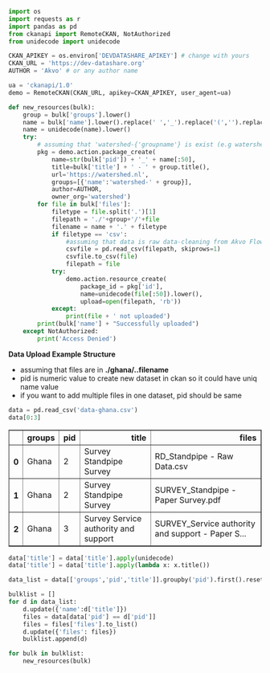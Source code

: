 

```python
import os
import requests as r
import pandas as pd
from ckanapi import RemoteCKAN, NotAuthorized
from unidecode import unidecode
```


```python
CKAN_APIKEY = os.environ['DEVDATASHARE_APIKEY'] # change with yours
CKAN_URL = 'https://dev-datashare.org'
AUTHOR = 'Akvo' # or any author name
```


```python
ua = 'ckanapi/1.0'
demo = RemoteCKAN(CKAN_URL, apikey=CKAN_APIKEY, user_agent=ua)
```


```python
def new_resources(bulk):
    group = bulk['groups'].lower()
    name = bulk['name'].lower().replace(' ','_').replace('(','').replace(')','').replace(',','_').replace("'","")
    name = unidecode(name).lower()
    try:
        # assuming that 'watershed-{'groupname'} is exist (e.g watershed-ghana)'
        pkg = demo.action.package_create(
            name=str(bulk['pid']) + '_' + name[:50],
            title=bulk['title'] + ' - ' + group.title(),
            url='https://watershed.nl',
            groups=[{'name':'watershed-' + group}],
            author=AUTHOR,
            owner_org='watershed')
        for file in bulk['files']:
            filetype = file.split('.')[1]
            filepath = './'+group+'/'+file
            filename = name + '.' + filetype
            if filetype == 'csv':
                #assuming that data is raw data-cleaning from Akvo Flow
                csvfile = pd.read_csv(filepath, skiprows=1)
                csvfile.to_csv(file)
                filepath = file
            try:
                demo.action.resource_create(
                    package_id = pkg['id'],
                    name=unidecode(file[:50]).lower(),
                    upload=open(filepath, 'rb'))
            except:
                print(file + ' not uploaded')
        print(bulk['name'] + "Successfully uploaded")
    except NotAuthorized:
        print('Access Denied')
```

**Data Upload Example Structure**
- assuming that files are in **./ghana/..filename**
- pid is numeric value to create new dataset in ckan so it could have uniq name value
- if you want to add multiple files in one dataset, pid should be same


```python
data = pd.read_csv('data-ghana.csv')
data[0:3]
```

<div>
<table border="1" class="dataframe">
  <thead>
    <tr style="text-align: right;">
      <th></th>
      <th>groups</th>
      <th>pid</th>
      <th>title</th>
      <th>files</th>
    </tr>
  </thead>
  <tbody>
    <tr>
      <th>0</th>
      <td>Ghana</td>
      <td>2</td>
      <td>Survey Standpipe Survey</td>
      <td>RD_Standpipe - Raw Data.csv</td>
    </tr>
    <tr>
      <th>1</th>
      <td>Ghana</td>
      <td>2</td>
      <td>Survey Standpipe Survey</td>
      <td>SURVEY_Standpipe - Paper Survey.pdf</td>
    </tr>
    <tr>
      <th>2</th>
      <td>Ghana</td>
      <td>3</td>
      <td>Survey Service authority and support</td>
      <td>SURVEY_Service authority and support - Paper S...</td>
    </tr>
  </tbody>
</table>
</div>


```python
data['title'] = data['title'].apply(unidecode)
data['title'] = data['title'].apply(lambda x: x.title())
```


```python
data_list = data[['groups','pid','title']].groupby('pid').first().reset_index().to_dict('records')
```


```python
bulklist = []
for d in data_list:
    d.update({'name':d['title']})
    files = data[data['pid'] == d['pid']]
    files = files['files'].to_list()
    d.update({'files': files})
    bulklist.append(d)
```


```python
for bulk in bulklist:
    new_resources(bulk)
```
